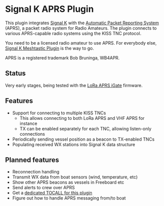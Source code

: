 Signal K APRS Plugin
====================

This plugin integrates [Signal K](https://signalk.org) with the [Automatic Packet Reporting System](https://www.aprs.org) (APRS), a packet radio system for Radio Amateurs. The plugin connects to various APRS-capable radio systems using the KISS TNC protocol.

You need to be a licensed radio amateur to use APRS. For everybody else, [Signal K Meshtastic Plugin](https://github.com/meri-imperiumi/signalk-meshtastic) is the way to go.

APRS is a registered trademark Bob Bruninga, WB4APR.

## Status

Very early stages, being tested with the [LoRa APRS iGate](https://github.com/richonguzman/LoRa_APRS_iGate) firmware.

## Features

* Support for connecting to multiple KISS TNCs
  - This allows connecting to both LoRa APRS and VHF APRS for instance
  - TX can be enabled separately for each TNC, allowing listen-only connections
* Periodically sending vessel position as a beacon to TX-enabled TNCs
* Populating received WX stations into Signal K data structure

## Planned features

* Reconnection handling
* Transmit WX data from boat sensors (wind, temperature, etc)
* Show other APRS beacons as vessels in Freeboard etc
* Send alerts to crew over APRS
* Get a [dedicated TOCALL for this plugin](https://github.com/aprsorg/aprs-deviceid/issues/244)
* Figure out how to handle APRS messaging from/to boat
